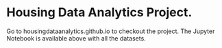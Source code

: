 # Housing Data Analytics Project.

Go to housingdataanalytics.github.io to checkout the project. The Jupyter Notebook is available above with all the datasets.
